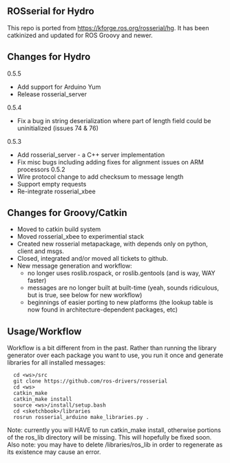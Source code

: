 ## ROSserial for Hydro

This repo is ported from https://kforge.ros.org/rosserial/hg. It has been catkinized and updated for ROS Groovy and newer.

## Changes for Hydro

0.5.5
 * Add support for Arduino Yum
 * Release rosserial_server

0.5.4
 * Fix a bug in string deserialization where part of length field could be uninitialized
(issues 74 & 76)

0.5.3
 * Add rosserial_server - a C++ server implementation
 * Fix misc bugs including adding fixes for alignment issues on ARM processors
0.5.2
 * Wire protocol change to add checksum to message length
 * Support empty requests
 * Re-integrate rosserial_xbee

## Changes for Groovy/Catkin

 * Moved to catkin build system 
 * Moved rosserial_xbee to experimential stack
 * Created new rosserial metapackage, with depends only on python, client and msgs.
 * Closed, integrated and/or moved all tickets to github.
 * New message generation and workflow:
   * no longer uses roslib.rospack, or roslib.gentools (and is way, WAY faster)
   * messages are no longer built at built-time (yeah, sounds ridiculous, but is true, see below for new workflow)
   * beginnings of easier porting to new platforms (the lookup table is now found in architecture-dependent packages, etc)

## Usage/Workflow
Workflow is a bit different from in the past. Rather than running the library generator over each package you want to use, you run it once and generate libraries for all installed messages:

      cd <ws>/src
      git clone https://github.com/ros-drivers/rosserial
      cd <ws>
      catkin_make
      catkin_make install
      source <ws>/install/setup.bash
      cd <sketchbook>/libraries
      rosrun rosserial_arduino make_libraries.py .

Note: currently you will HAVE to run catkin_make install, otherwise portions of the ros_lib directory will be missing. This will hopefully be fixed soon. Also note: you may have to delete <sketchbook>/libraries/ros_lib in order to regenerate as its existence may cause an error.
